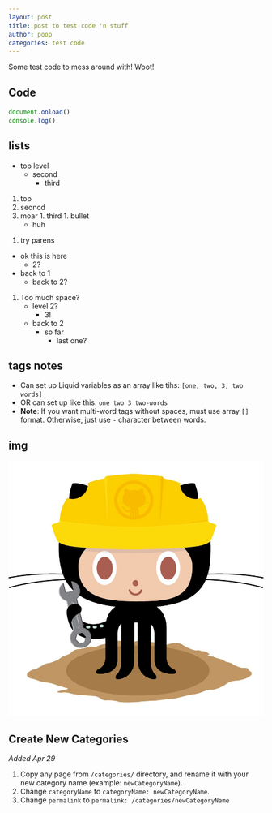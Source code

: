 ```yaml
---
layout: post
title: post to test code 'n stuff
author: poop
categories: test code
---
```


Some test code to mess around with! Woot!

## Code

```javascript
document.onload()
console.log()
```

## lists
- top level
  - second
    - third

1. top
  1. seoncd
  1. moar
    1. third
    1. bullet
      - huh
      
1) try parens
  - ok this is here
    - 2?
  - back to 1
    - back to 2?
    
1. Too much space?
    - level 2?
        - 3!
    - back to 2
        - so far
            - last one?

## tags notes
- Can set up Liquid variables as an array like tihs: `[one, two, 3, two words]`
- OR can set up like this: `one two 3 two-words`
- **Note**: If you want multi-word tags without spaces, must use array `[]` format. Otherwise, just use `-` character between words.

## img
![image](/images/404.jpg)

## Create New Categories
*Added Apr 29*
1. Copy any page from `/categories/` directory, and rename it with your new category name (example: `newCategoryName`).
2. Change `categoryName` to `categoryName: newCategoryName`.
3. Change `permalink` to `permalink: /categories/newCategoryName`